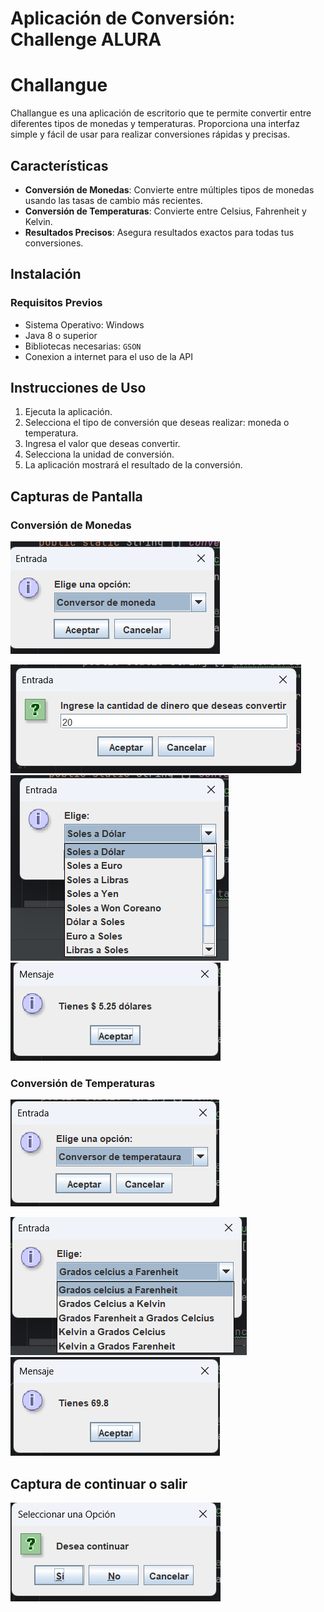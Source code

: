 # Aplicación de Conversión: Challenge ALURA

# Challangue

Challangue es una aplicación de escritorio que te permite convertir entre diferentes tipos de monedas y temperaturas. Proporciona una interfaz simple y fácil de usar para realizar conversiones rápidas y precisas.

## Características

- **Conversión de Monedas**: Convierte entre múltiples tipos de monedas usando las tasas de cambio más recientes.
- **Conversión de Temperaturas**: Convierte entre Celsius, Fahrenheit y Kelvin.
- **Resultados Precisos**: Asegura resultados exactos para todas tus conversiones.

## Instalación

### Requisitos Previos

- Sistema Operativo: Windows
- Java 8 o superior
- Bibliotecas necesarias: `GSON`
- Conexion a internet para el uso de la API


## Instrucciones de Uso

1. Ejecuta la aplicación.
2. Selecciona el tipo de conversión que deseas realizar: moneda o temperatura.
3. Ingresa el valor que deseas convertir.
4. Selecciona la unidad de conversión.
5. La aplicación mostrará el resultado de la conversión.

## Capturas de Pantalla

### Conversión de Monedas

![Conversión de Monedas](screenshots/monedas.png)

![Conversión de Monedas](screenshots/moneda1.png)
![Conversión de Monedas](screenshots/moneda2.png)
![Conversión de Monedas](screenshots/moneda3.png)

### Conversión de Temperaturas

![Conversión de Temperaturas](screenshots/temperatura.png)

![Conversión de Temperaturas](screenshots/temperatura1.png)
![Conversión de Temperaturas](screenshots/temperatura2.png)

## Captura de continuar o salir

![Conversión de Temperaturas](screenshots/salir.png)

